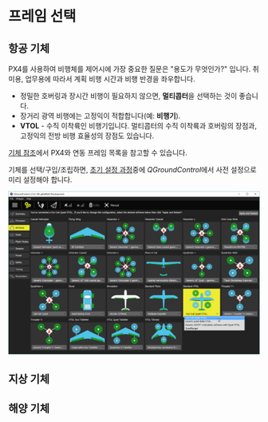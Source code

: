 # 프레임 선택

## 항공 기체

PX4를 사용하여 비행체를 제어시에 가장 중요한 질문은 "용도가 무엇인가?" 입니다. 취미용, 업무용에 따라서 계획 비행 시간과 비행 반경을 좌우합니다.

- 정밀한 호버링과 장시간 비행이 필요하지 않으면, **멀티콥터**을 선택하는 것이 좋습니다.
- 장거리 광역 비행에는 고정익이 적합합니다(예: **비행기**).
- **VTOL** - 수직 이착륙인 비행기입니다. 멀티콥터의 수직 이착륙과 호버링의 장점과, 고정익의 전방 비행 효율성의 장점도 있습니다.

[기체 참조](../airframes/airframe_reference.md)에서 PX4와 연동 프레임 목록을 참고할 수 있습니다.

기체를 선택/구입/조립하면, [초기 설정 과정](../config/README.md)중에 *QGroundControl*에서 사전 설정으로 미리 설정해야 합니다.

![프레임 선택](../../assets/qgc/setup/airframe/frame_selection.png)

<!-- 
### Types of VTOL

Depending on the way the VTOL flies in copter mode or how it makes the transition there are three main types of VTOL aircraft.

**Multicopter - Airplane** - Generic airplane with pusher/puller motor and separate motors for vertical thrust. The VTOL hovers with its vertical motors. The transition is done when the forward motors are enabled and after the plane reaches cruising speed the hover motors are disabled in horizontal flight.

**Tail-sitter** - Airplane with two or more motors that sits on its tail while landed, then in vertical flight it balances in vertical frame orientation. The transition is made when the whole airplane changes its orientation from vertical to horizontal.

**Tilt-rotor** - Airplane with two or more motors that mechanical swing around an Y axis. The transition is done when gradually the motors change the thrust vector from vertical to horizontal.

-->

## 지상 기체

## 해양 기체